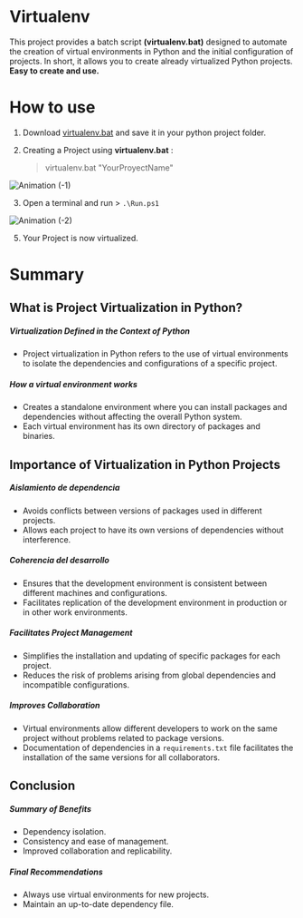 # Virtualenv
This project provides a batch script **(virtualenv.bat)** designed to automate the creation of virtual environments in Python and the initial configuration of projects.
In short, it allows you to create already virtualized Python projects. **Easy to create and use.**

# How to use

1) Download [virtualenv.bat](https://github.com/DestroyerDarkNess/Virtualenv/blob/main/Virtualenv.bat) and save it in your python project folder.

2) Creating a Project using **virtualenv.bat** :
   > virtualenv.bat "YourProyectName"
   
![Animation (-1)](https://github.com/user-attachments/assets/b7b4e7cc-53ed-4acf-8519-392083721831)

3) Open a terminal and run > `.\Run.ps1`

![Animation (-2)](https://github.com/user-attachments/assets/0532d8da-125b-4dfa-b57d-aba144bed085)

5) Your Project is now virtualized.

# Summary

## What is Project Virtualization in Python?

##### **Virtualization Defined in the Context of Python**
  - Project virtualization in Python refers to the use of virtual environments to isolate the dependencies and configurations of a specific project.
  
##### **How a virtual environment works**
 - Creates a standalone environment where you can install packages and dependencies without affecting the overall Python system.
 - Each virtual environment has its own directory of packages and binaries.

## Importance of Virtualization in Python Projects

##### **Aislamiento de dependencia**
- Avoids conflicts between versions of packages used in different projects.
- Allows each project to have its own versions of dependencies without interference.

##### **Coherencia del desarrollo**
- Ensures that the development environment is consistent between different machines and configurations.
- Facilitates replication of the development environment in production or in other work environments.

##### **Facilitates Project Management**
- Simplifies the installation and updating of specific packages for each project.
- Reduces the risk of problems arising from global dependencies and incompatible configurations.

##### **Improves Collaboration**
- Virtual environments allow different developers to work on the same project without problems related to package versions.
- Documentation of dependencies in a `requirements.txt` file facilitates the installation of the same versions for all collaborators.

## Conclusion

##### **Summary of Benefits**
- Dependency isolation.
- Consistency and ease of management.
- Improved collaboration and replicability.

##### **Final Recommendations**
- Always use virtual environments for new projects.
- Maintain an up-to-date dependency file.
  
